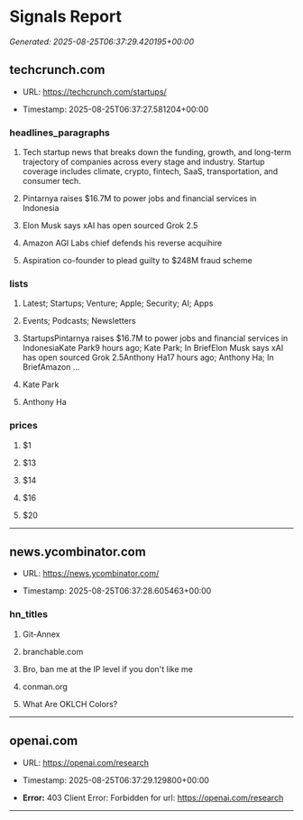 # Signals Report

_Generated: 2025-08-25T06:37:29.420195+00:00_

## techcrunch.com

- URL: https://techcrunch.com/startups/

- Timestamp: 2025-08-25T06:37:27.581204+00:00

### headlines_paragraphs

1. Tech startup news that breaks down the funding, growth, and long-term trajectory of companies across every stage and industry. Startup coverage includes climate, crypto, fintech, SaaS, transportation, and consumer tech.

2. Pintarnya raises $16.7M to power jobs and financial services in Indonesia

3. Elon Musk says xAI has open sourced Grok 2.5

4. Amazon AGI Labs chief defends his reverse acquihire

5. Aspiration co-founder to plead guilty to $248M fraud scheme

### lists

1. Latest; Startups; Venture; Apple; Security; AI; Apps

2. Events; Podcasts; Newsletters

3. StartupsPintarnya raises $16.7M to power jobs and financial services in IndonesiaKate Park9 hours ago; Kate Park; In BriefElon Musk says xAI has open sourced Grok 2.5Anthony Ha17 hours ago; Anthony Ha; In BriefAmazon ...

4. Kate Park

5. Anthony Ha

### prices

1. $1

2. $13

3. $14

4. $16

5. $20


---

## news.ycombinator.com

- URL: https://news.ycombinator.com/

- Timestamp: 2025-08-25T06:37:28.605463+00:00

### hn_titles

1. Git-Annex

2. branchable.com

3. Bro, ban me at the IP level if you don't like me

4. conman.org

5. What Are OKLCH Colors?


---

## openai.com

- URL: https://openai.com/research

- Timestamp: 2025-08-25T06:37:29.129800+00:00

- **Error:** 403 Client Error: Forbidden for url: https://openai.com/research


---

